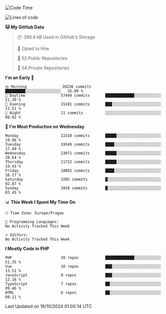 <!--START_SECTION:waka-->
![Code Time](http://img.shields.io/badge/Code%20Time-1%2C583%20hrs%2058%20mins-blue)

![Lines of code](https://img.shields.io/badge/From%20Hello%20World%20I%27ve%20Written-35.1%20million%20lines%20of%20code-blue)

**🐱 My GitHub Data** 

> 📦 398.9 kB Used in GitHub's Storage 
 > 
> 💼 Opted to Hire
 > 
> 📜 52 Public Repositories 
 > 
> 🔑 54 Private Repositories 
 > 
**I'm an Early 🐤** 

```text
🌞 Morning                39226 commits       █████████░░░░░░░░░░░░░░░░   35.09 % 
🌆 Daytime                57449 commits       █████████████░░░░░░░░░░░░   51.39 % 
🌃 Evening                15101 commits       ███░░░░░░░░░░░░░░░░░░░░░░   13.51 % 
🌙 Night                  21 commits          ░░░░░░░░░░░░░░░░░░░░░░░░░   00.02 % 
```
📅 **I'm Most Productive on Wednesday** 

```text
Monday                   22310 commits       █████░░░░░░░░░░░░░░░░░░░░   19.96 % 
Tuesday                  19549 commits       ████░░░░░░░░░░░░░░░░░░░░░   17.49 % 
Wednesday                23071 commits       █████░░░░░░░░░░░░░░░░░░░░   20.64 % 
Thursday                 21722 commits       █████░░░░░░░░░░░░░░░░░░░░   19.43 % 
Friday                   18082 commits       ████░░░░░░░░░░░░░░░░░░░░░   16.17 % 
Saturday                 3205 commits        █░░░░░░░░░░░░░░░░░░░░░░░░   02.87 % 
Sunday                   3858 commits        █░░░░░░░░░░░░░░░░░░░░░░░░   03.45 % 
```


📊 **This Week I Spent My Time On** 

```text
🕑︎ Time Zone: Europe/Prague

💬 Programming Languages: 
No Activity Tracked This Week

🔥 Editors: 
No Activity Tracked This Week
```

**I Mostly Code in PHP** 

```text
PHP                      38 repos            █████████████░░░░░░░░░░░░   51.35 % 
Vue                      10 repos            ███░░░░░░░░░░░░░░░░░░░░░░   13.51 % 
JavaScript               9 repos             ███░░░░░░░░░░░░░░░░░░░░░░   12.16 % 
TypeScript               7 repos             ██░░░░░░░░░░░░░░░░░░░░░░░   09.46 % 
HTML                     6 repos             ██░░░░░░░░░░░░░░░░░░░░░░░   08.11 % 
```




 Last Updated on 16/10/2024 01:00:14 UTC
<!--END_SECTION:waka-->
<!--
**AlexKratky/AlexKratky** is a ✨ _special_ ✨ repository because its `README.md` (this file) appears on your GitHub profile.

Here are some ideas to get you started:

- 🔭 I’m currently working on ...
- 🌱 I’m currently learning ...
- 👯 I’m looking to collaborate on ...
- 🤔 I’m looking for help with ...
- 💬 Ask me about ...
- 📫 How to reach me: ...
- 😄 Pronouns: ...
- ⚡ Fun fact: ...
-->
